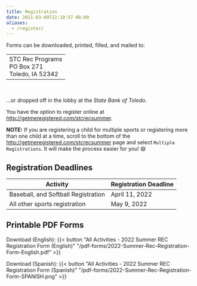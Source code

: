 ```yaml
---
title: Registration
date: 2021-03-09T22:10:57-06:00
aliases:
  - /register/
---
```


Forms can be downloaded, printed, filled, and mailed to:

<table>
  <tr><td> STC Rec Programs <br/> PO Box 271 <br/> Toledo, IA 52342 </td></tr>
</table><br/>

...or dropped off in the lobby at the _State Bank of Toledo_.

<!-- Online registration is also available at [http://getmeregistered.com/stcrec](http://getmeregistered.com/stcrec). /-->

You have the option to register online at http://getmeregistered.com/stcrecsummer.

**NOTE:** If you are registering a child for multiple sports or registering more than one child at a time, scroll to the bottom of the http://getmeregistered.com/stcrecsummer page and select `Multiple Registrations`.  It will make the process easier for you! :smile:

## Registration Deadlines

  | Activity | Registration Deadline |
  | --- | --- |
  | Baseball, and Softball Registration | April 11, 2022 |
  | All other sports registration | May 9, 2022 |

## Printable PDF Forms

  Download (English): {{< button "All Activities - 2022 Summer REC Registration Form (English)" "/pdf-forms/2022-Summer-Rec-Registration-Form-English.pdf" >}}

  Download (Spanish): {{< button "All Activities - 2022 Summer REC Registration Form (Spanish)" "/pdf-forms/2022-Summer-Rec-Registration-Form-SPANISH.png" >}}
